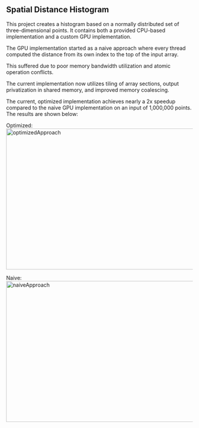 ## Spatial Distance Histogram
This project creates a histogram based on a normally distributed set of three-dimensional points.
It contains both a provided CPU-based implementation and a custom GPU implementation.

The GPU implementation started as a naive approach where every thread computed the distance from its own index to the top of the input array.

This suffered due to poor memory bandwidth utilization and atomic operation conflicts.

The current implementation now utilizes tiling of array sections, output privatization in shared memory, and improved memory coalescing.

The current, optimized implementation achieves nearly a 2x speedup compared to the naive GPU implementation on an input of 1,000,000 points. The results are shown below:

Optimized:
<img width="781" height="381" alt="optimizedApproach" src="https://github.com/user-attachments/assets/70c9b8d3-97ca-475f-86a3-db37b83bdab7" />

Naive:
<img width="774" height="381" alt="naiveApproach" src="https://github.com/user-attachments/assets/fe7b1195-9498-4c7b-8d6a-110308cb723b" />
